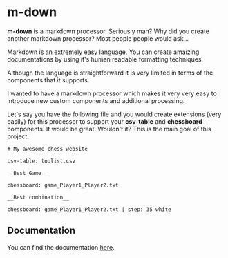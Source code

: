 # m-down

__m-down__ is a markdown processor. Seriously man? Why did you create another markdown processor? Most people people would ask...

Markdown is an extremely easy language. You can create amaizing documentations by using it's human readable formatting techniques.

Although the language is straightforward it is very limited in terms of the components that it supports.

I wanted to have a markdown processor which makes it very very easy to introduce new custom components and additional processing.

Let's say you have the following file and you would create extensions (very easily) for this processor to support your __csv-table__ and __chessboard__ components. It would be great. Wouldn't it? This is the main goal of this project.

```
# My awesome chess website

csv-table: toplist.csv

__Best Game__

chessboard: game_Player1_Player2.txt

__Best combination__

chessboard: game_Player1_Player2.txt | step: 35 white
```

## Documentation

You can find the documentation [here](https://foldik.github.io/m-down/docs/basics.html).

